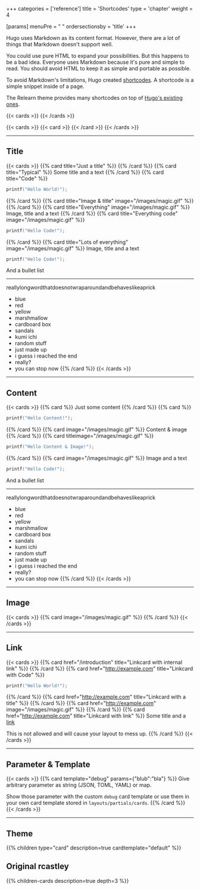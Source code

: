+++
categories = ['reference']
title = 'Shortcodes'
type = 'chapter'
weight = 4

[params]
  menuPre = "<i class='fa-fw fas fa-shapes'></i> "
  ordersectionsby = 'title'
+++

Hugo uses Markdown as its content format. However, there are a lot of things that Markdown doesn't support well.

You could use pure HTML to expand your possibilities. But this happens to be a bad idea. Everyone uses Markdown because it's pure and simple to read. You should avoid HTML to keep it as simple and portable as possible.

To avoid Markdown's limitations, Hugo created [shortcodes](https://gohugo.io/content-management/shortcodes/). A shortcode is a simple snippet inside of a page.

The Relearn theme provides many shortcodes on top of [Hugo's existing ones](https://gohugo.io/content-management/shortcodes/#embedded-shortcodes).

{{< cards >}}
{{< /cards >}}

{{< cards >}}
{{< card >}}
{{< /card >}}
{{< /cards >}}

---

## Title

{{< cards >}}
{{% card title="Just a title" %}}
{{% /card %}}
{{% card title="Typical" %}}
Some title and a text
{{% /card %}}
{{% card title="Code" %}}
```c
printf("Hello World!");
```
{{% /card %}}
{{% card title="Image & title" image="/images/magic.gif" %}}
{{% /card %}}
{{% card title="Everything" image="/images/magic.gif" %}}
Image, title and a text
{{% /card %}}
{{% card title="Everything code" image="/images/magic.gif" %}}
```c
printf("Hello Code!");
```
{{% /card %}}
{{% card title="Lots of everything" image="/images/magic.gif" %}}
Image, title and a text

```c
printf("Hello Code!");
```

And a bullet list

---

reallylongwordthatdoesnotwraparoundandbehaveslikeaprick

- blue
- red
- yellow
- marshmallow
- cardboard box
- sandals
- kumi ichi
- random stuff
- just made up
- i guess i reached the end
- really?
- you can stop now
{{% /card %}}
{{< /cards >}}

---

## Content

{{< cards >}}
{{% card %}}
Just some content
{{% /card %}}
{{% card %}}
```c
printf("Hello Content!");
```
{{% /card %}}
{{% card image="/images/magic.gif" %}}
Content & image
{{% /card %}}
{{% card titleimage="/images/magic.gif" %}}
```c
printf("Hello Content & Image!");
```
{{% /card %}}
{{% card image="/images/magic.gif" %}}
Image and a text

```c
printf("Hello Code!");
```

And a bullet list

---

reallylongwordthatdoesnotwraparoundandbehaveslikeaprick

- blue
- red
- yellow
- marshmallow
- cardboard box
- sandals
- kumi ichi
- random stuff
- just made up
- i guess i reached the end
- really?
- you can stop now
{{% /card %}}
{{< /cards >}}

---

## Image

{{< cards >}}
{{% card image="/images/magic.gif" %}}
{{% /card %}}
{{< /cards >}}

---

## Link

{{< cards >}}
{{% card href="/introduction" title="Linkcard with internal link" %}}
{{% /card %}}
{{% card href="http://example.com" title="Linkcard with Code" %}}
```c
printf("Hello World!");
```
{{% /card %}}
{{% card href="http://example.com" title="Linkcard with a title" %}}
{{% /card %}}
{{% card href="http://example.com" image="/images/magic.gif" %}}
{{% /card %}}
{{% card href="http://example.com" title="Linkcard with link" %}}
Some title and a [link](http://exmaple.com)

This is not allowed and will cause your layout to mess up.
{{% /card %}}
{{< /cards >}}

---

## Parameter & Template

{{< cards >}}
{{% card template="debug" params={"blub":"bla"} %}}
Give arbitrary parameter as string (JSON, TOML, YAML) or map.

Show those parameter with the custom `debug` card template or use them in your own card template stored in `layouts/partials/cards`.
{{% /card %}}
{{< /cards >}}

---

## Theme

{{% children type="card" description=true cardtemplate="default" %}}

## Original rcastley

{{% children-cards description=true depth=3 %}}

